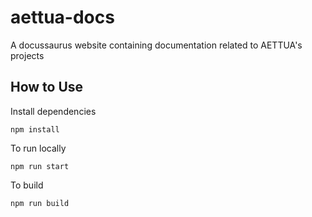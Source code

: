 # aettua-docs
A docussaurus website containing documentation related to AETTUA's projects

## How to Use

Install dependencies
```
npm install
```

To run locally
```
npm run start
```

To build
```
npm run build
```
